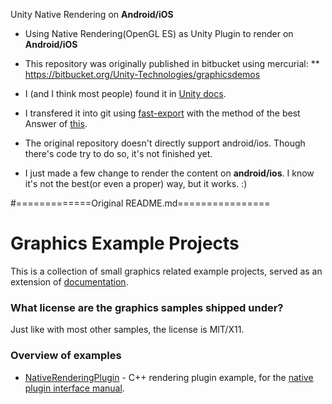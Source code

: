 Unity Native Rendering on **Android/iOS**
* Using Native Rendering(OpenGL ES) as Unity Plugin to render on **Android/iOS**

* This repository was originally published in bitbucket using mercurial:
** https://bitbucket.org/Unity-Technologies/graphicsdemos

* I (and I think most people) found it in [Unity docs](https://docs.unity3d.com/Manual/NativePluginInterface.html).

* I transfered it into git using [fast-export](https://github.com/frej/fast-export) with the method of the best Answer of [this](https://stackoverflow.com/questions/16037787/convert-mercurial-project-to-git).

* The original repository doesn't directly support android/ios. Though there's code try to do so, it's not finished yet.

* I just made a few change to render the content on **android/ios**. I know it's not the best(or even a proper) way, but it works. :) 


#=============Original README.md================
# Graphics Example Projects

This is a collection of small graphics related example projects, served as an extension of [documentation](http://docs.unity3d.com/).


### What license are the graphics samples shipped under?

Just like with most other samples, the license is MIT/X11.


### Overview of examples

* [NativeRenderingPlugin](NativeRenderingPlugin) - C++ rendering plugin example, for the [native plugin interface manual](http://docs.unity3d.com/Manual/NativePluginInterface.html).